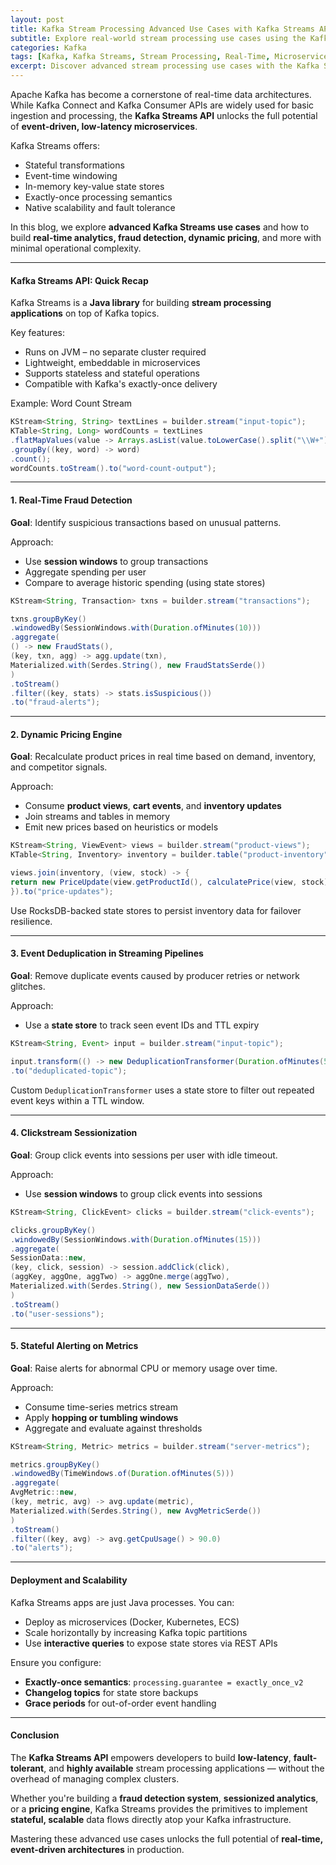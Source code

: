 ```yaml
---
layout: post
title: Kafka Stream Processing Advanced Use Cases with Kafka Streams API
subtitle: Explore real-world stream processing use cases using the Kafka Streams API for low-latency, scalable data pipelines
categories: Kafka
tags: [Kafka, Kafka Streams, Stream Processing, Real-Time, Microservices, Big Data, Event-Driven Architecture]
excerpt: Discover advanced stream processing use cases with the Kafka Streams API, including real-time joins, stateful aggregations, event deduplication, and windowed computations for scalable, fault-tolerant applications.
---
```

Apache Kafka has become a cornerstone of real-time data architectures. While Kafka Connect and Kafka Consumer APIs are widely used for basic ingestion and processing, the **Kafka Streams API** unlocks the full potential of **event-driven, low-latency microservices**.

Kafka Streams offers:
- Stateful transformations
- Event-time windowing
- In-memory key-value state stores
- Exactly-once processing semantics
- Native scalability and fault tolerance

In this blog, we explore **advanced Kafka Streams use cases** and how to build **real-time analytics, fraud detection, dynamic pricing**, and more with minimal operational complexity.

---

#### Kafka Streams API: Quick Recap

Kafka Streams is a **Java library** for building **stream processing applications** on top of Kafka topics.

Key features:
- Runs on JVM – no separate cluster required
- Lightweight, embeddable in microservices
- Supports stateless and stateful operations
- Compatible with Kafka's exactly-once delivery

Example: Word Count Stream

```java
KStream<String, String> textLines = builder.stream("input-topic");
KTable<String, Long> wordCounts = textLines
.flatMapValues(value -> Arrays.asList(value.toLowerCase().split("\\W+")))
.groupBy((key, word) -> word)
.count();
wordCounts.toStream().to("word-count-output");
```

---

#### 1. Real-Time Fraud Detection

**Goal**: Identify suspicious transactions based on unusual patterns.

Approach:
- Use **session windows** to group transactions
- Aggregate spending per user
- Compare to average historic spending (using state stores)

```java
KStream<String, Transaction> txns = builder.stream("transactions");

txns.groupByKey()
.windowedBy(SessionWindows.with(Duration.ofMinutes(10)))
.aggregate(
() -> new FraudStats(),
(key, txn, agg) -> agg.update(txn),
Materialized.with(Serdes.String(), new FraudStatsSerde())
)
.toStream()
.filter((key, stats) -> stats.isSuspicious())
.to("fraud-alerts");
```

---

#### 2. Dynamic Pricing Engine

**Goal**: Recalculate product prices in real time based on demand, inventory, and competitor signals.

Approach:
- Consume **product views**, **cart events**, and **inventory updates**
- Join streams and tables in memory
- Emit new prices based on heuristics or models

```java
KStream<String, ViewEvent> views = builder.stream("product-views");
KTable<String, Inventory> inventory = builder.table("product-inventory");

views.join(inventory, (view, stock) -> {
return new PriceUpdate(view.getProductId(), calculatePrice(view, stock));
}).to("price-updates");
```

Use RocksDB-backed state stores to persist inventory data for failover resilience.

---

#### 3. Event Deduplication in Streaming Pipelines

**Goal**: Remove duplicate events caused by producer retries or network glitches.

Approach:
- Use a **state store** to track seen event IDs and TTL expiry

```java
KStream<String, Event> input = builder.stream("input-topic");

input.transform(() -> new DeduplicationTransformer(Duration.ofMinutes(5)), "dedup-store")
.to("deduplicated-topic");
```

Custom `DeduplicationTransformer` uses a state store to filter out repeated event keys within a TTL window.

---

#### 4. Clickstream Sessionization

**Goal**: Group click events into sessions per user with idle timeout.

Approach:
- Use **session windows** to group click events into sessions

```java
KStream<String, ClickEvent> clicks = builder.stream("click-events");

clicks.groupByKey()
.windowedBy(SessionWindows.with(Duration.ofMinutes(15)))
.aggregate(
SessionData::new,
(key, click, session) -> session.addClick(click),
(aggKey, aggOne, aggTwo) -> aggOne.merge(aggTwo),
Materialized.with(Serdes.String(), new SessionDataSerde())
)
.toStream()
.to("user-sessions");
```

---

#### 5. Stateful Alerting on Metrics

**Goal**: Raise alerts for abnormal CPU or memory usage over time.

Approach:
- Consume time-series metrics stream
- Apply **hopping or tumbling windows**
- Aggregate and evaluate against thresholds

```java
KStream<String, Metric> metrics = builder.stream("server-metrics");

metrics.groupByKey()
.windowedBy(TimeWindows.of(Duration.ofMinutes(5)))
.aggregate(
AvgMetric::new,
(key, metric, avg) -> avg.update(metric),
Materialized.with(Serdes.String(), new AvgMetricSerde())
)
.toStream()
.filter((key, avg) -> avg.getCpuUsage() > 90.0)
.to("alerts");
```

---

#### Deployment and Scalability

Kafka Streams apps are just Java processes. You can:
- Deploy as microservices (Docker, Kubernetes, ECS)
- Scale horizontally by increasing Kafka topic partitions
- Use **interactive queries** to expose state stores via REST APIs

Ensure you configure:
- **Exactly-once semantics**: `processing.guarantee = exactly_once_v2`
- **Changelog topics** for state store backups
- **Grace periods** for out-of-order event handling

---

#### Conclusion

The **Kafka Streams API** empowers developers to build **low-latency**, **fault-tolerant**, and **highly available** stream processing applications — without the overhead of managing complex clusters.

Whether you're building a **fraud detection system**, **sessionized analytics**, or a **pricing engine**, Kafka Streams provides the primitives to implement **stateful, scalable** data flows directly atop your Kafka infrastructure.

Mastering these advanced use cases unlocks the full potential of **real-time, event-driven architectures** in production.
